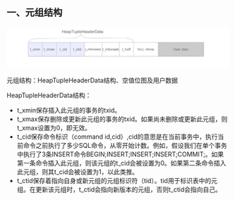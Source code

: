## 一、元组结构

![Tuple structure.](images/fig-5-02.png)

元组结构：HeapTupleHeaderData结构、空值位图及用户数据

HeapTupleHeaderData结构：
- t_xmin保存插入此元组的事务的txid。
- t_xmax保存删除或更新此元组的事务的txid。如果尚未删除或更新此元组，则t_xmax设置为0，即无效。
- t_cid保存命令标识（command id,cid）,cid的意思是在当前事务中，执行当前命令之前执行了多少SQL命令，从零开始计数。例如，假设我们在单个事务中执行了3条INSERT命令BEGIN;INSERT;INSERT;INSERT;COMMIT;。如果第一条命令插入此元组，则该元组的t_cid会被设置为0。如果第二条命令插入此元组，则其t_cid会被设置为1，以此类推。
- t_ctid保存着指向自身或新元组的元组标识符（tid）。tid用于标识表中的元组。在更新该元组时，t_ctid会指向新版本的元组，否则t_ctid会指向自己。
